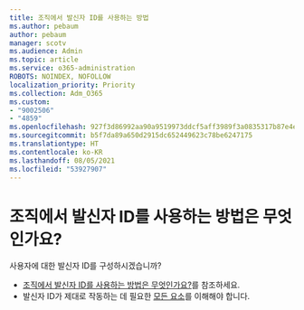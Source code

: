 ```yaml
---
title: 조직에서 발신자 ID를 사용하는 방법
ms.author: pebaum
author: pebaum
manager: scotv
ms.audience: Admin
ms.topic: article
ms.service: o365-administration
ROBOTS: NOINDEX, NOFOLLOW
localization_priority: Priority
ms.collection: Adm_O365
ms.custom:
- "9002506"
- "4859"
ms.openlocfilehash: 927f3d86992aa90a9519973ddcf5aff3989f3a0835317b87e4e71af4558d28e6
ms.sourcegitcommit: b5f7da89a650d2915dc652449623c78be6247175
ms.translationtype: HT
ms.contentlocale: ko-KR
ms.lasthandoff: 08/05/2021
ms.locfileid: "53927907"
---
```

# <a name="how-can-caller-id-be-used-in-your-organization"></a>조직에서 발신자 ID를 사용하는 방법은 무엇인가요?

사용자에 대한 발신자 ID를 구성하시겠습니까?

- [조직에서 발신자 ID를 사용하는 방법은 무엇인가요?](https://docs.microsoft.com/microsoftteams/how-can-caller-id-be-used-in-your-organization)를 참조하세요.
- 발신자 ID가 제대로 작동하는 데 필요한 [모든 요소](https://docs.microsoft.com/microsoftteams/more-about-calling-line-id-and-calling-party-name)를 이해해야 합니다.

